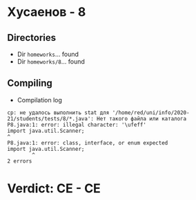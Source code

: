 # Хусаенов - 8
## Directories
- Dir `homeworks`... found
- Dir `homeworks/8`... found
## Compiling
- Compilation log
```
cp: не удалось выполнить stat для '/home/red/uni/info/2020-21/students/tests/8/*.java': Нет такого файла или каталога
P8.java:1: error: illegal character: '\ufeff'
﻿import java.util.Scanner;
^
P8.java:1: error: class, interface, or enum expected
﻿import java.util.Scanner;
        ^
2 errors

```
# Verdict: **CE** - CE

